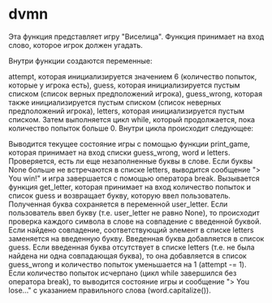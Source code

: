 # dvmn

Эта функция представляет игру "Виселица". Функция принимает на вход слово, которое игрок должен угадать.

Внутри функции создаются переменные:

attempt, которая инициализируется значением 6 (количество попыток, которые у игрока есть),
guess, которая инициализируется пустым списком (список верных предположений игрока),
guess_wrong, которая также инициализируется пустым списком (список неверных предположений игрока),
letters, которая инициализируется пустым списком.
Затем выполняется цикл while, который продолжается, пока количество попыток больше 0. Внутри цикла происходит следующее:

Выводится текущее состояние игры с помощью функции print_game, которая принимает на вход списки guess_wrong, word и letters.
Проверяется, есть ли еще незаполненные буквы в слове. Если буквы None больше не встречаются в списке letters, выводится сообщение "> You win!" и игра завершается с помощью оператора break.
Вызывается функция get_letter, которая принимает на вход количество попыток и список guess и возвращает букву, которую ввел пользователь. Полученная буква сохраняется в переменной user_letter.
Если пользователь ввел букву (т.е. user_letter не равно None), то происходит проверка каждого символа в слове на совпадение с введенной буквой. Если найдено совпадение, соответствующий элемент в списке letters заменяется на введенную букву. Введенная буква добавляется в список guess.
Если введенная буква отсутствует в списке letters (т.е. не была найдена ни одна совпадающая буква), то она добавляется в список guess_wrong и количество попыток уменьшается на 1 (attempt -= 1).
Если количество попыток исчерпано (цикл while завершился без оператора break), то выводится состояние игры и сообщение "> You lose..." с указанием правильного слова (word.capitalize()).
